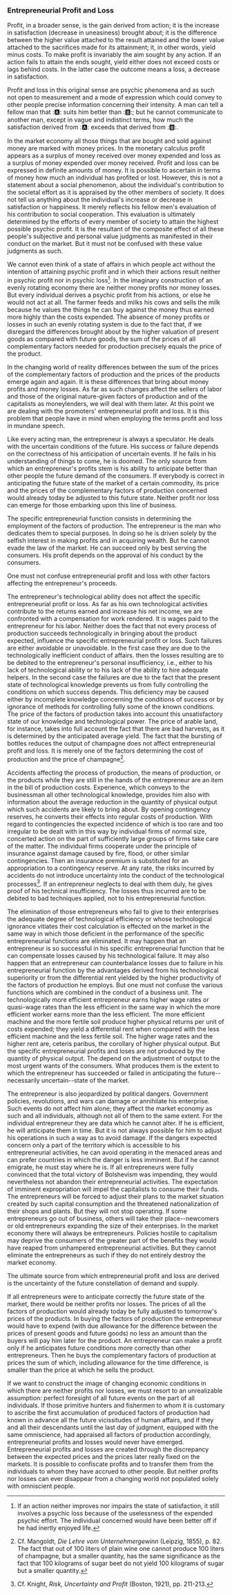 ### Entrepreneurial Profit and Loss

Profit, in a broader sense, is the gain derived from action; it is the increase in satisfaction (decrease in uneasiness) brought about; it is the difference between the higher value attached to the result attained and the lower value attached to the sacrifices made for its attainment; it, in other words, yield minus costs. To make profit is invariably the aim sought by any action. If an action fails to attain the ends sought, yield either does not exceed costs or lags behind costs. In the latter case the outcome means a loss, a decrease in satisfaction.

Profit and loss in this original sense are psychic phenomena and as such not open to measurement and a mode of expression which could convey to other people precise information concerning their intensity. A man can tell a fellow man that ::a:: suits him better than ::b::; but he cannot communicate to another man, except in vague and indistinct terms, how much the satisfaction derived from ::a:: exceeds that derived from ::b::.

In the market economy all those things that are bought and sold against money are marked with money prices. In the monetary calculus profit appears as a surplus of money received over money expended and loss as a surplus of money expended over money received. Profit and loss can be expressed in definite amounts of money. It is possible to ascertain in terms of money how much an individual has profited or lost. However, this is not a statement about a social phenomenon, about the individual's contribution to the societal effort as it is appraised by the other members of society. It does not tell us anything about the individual's increase or decrease in satisfaction or happiness. It merely reflects his fellow men's evaluation of his contribution to social cooperation. This evaluation is ultimately determined by the efforts of every member of society to attain the highest possible psychic profit. It is the resultant of the composite effect of all these people's subjective and personal value judgments as manifested in their conduct on the market. But it must not be confused with these value judgments as such.

We cannot even think of a state of affairs in which people act without the intention of attaining psychic profit and in which their actions result neither in psychic profit nor in psychic loss[^19]. In the imaginary construction of an evenly rotating economy there are neither money profits nor money losses. But every individual derives a psychic profit from his actions, or else he would not act at all. The farmer feeds and milks his cows and sells the milk because he values the things he can buy against the money thus earned more highly than the costs expended. The absence of money profits or losses in such an evenly rotating system is due to the fact that, if we disregard the differences brought about by the higher valuation of present goods as compared with future goods, the sum of the prices of all complementary factors needed for production precisely equals the price of the product.

[^19]: If an action neither improves nor impairs the state of satisfaction, it still involves a psychic loss because of the uselessness of the expended psychic effort. The individual concerned would have been better off if he had inertly enjoyed life.

In the changing world of reality differences between the sum of the prices of the complementary factors of production and the prices of the products emerge again and again. It is these differences that bring about money profits and money losses. As far as such changes affect the sellers of labor and those of the original nature-given factors of production and of the capitalists as moneylenders, we will deal with them later. At this point we are dealing with the promoters' entrepreneurial profit and loss. It is this problem that people have in mind when employing the terms profit and loss in mundane speech.

Like every acting man, the entrepreneur is always a speculator. He deals with the uncertain conditions of the future. His success or failure depends on the correctness of his anticipation of uncertain events. If he fails in his understanding of things to come, he is doomed. The only source from which an entrepreneur's profits stem is his ability to anticipate better than other people the future demand of the consumers. If everybody is correct in anticipating the future state of the market of a certain commodity, its price and the prices of the complementary factors of production concerned would already today be adjusted to this future state. Neither profit nor loss can emerge for those embarking upon this line of business.

The specific entrepreneurial function consists in determining the employment of the factors of production. The entrepreneur is the man who dedicates them to special purposes. In doing so he is driven solely by the selfish interest in making profits and in acquiring wealth. But he cannot evade the law of the market. He can succeed only by best serving the consumers. His profit depends on the approval of his conduct by the consumers.

One must not confuse entrepreneurial profit and loss with other factors affecting the entrepreneur's proceeds.

The entrepreneur's technological ability does not affect the specific entrepreneurial profit or loss. As far as his own technological activities contribute to the returns earned and increase his net income, we are confronted with a compensation for work rendered. It is wages paid to the entrepreneur for his labor. Neither does the fact that not every process of production succeeds technologically in bringing about the product expected, influence the specific entrepreneurial profit or loss. Such failures are either avoidable or unavoidable. In the first case they are due to the technologically inefficient conduct of affairs. then the losses resulting are to be debited to the entrepreneur's personal insufficiency, i.e., either to his lack of technological ability or to his lack of the ability to hire adequate helpers. In the second case the failures are due to the fact that the present state of technological knowledge prevents us from fully controlling the conditions on which success depends. This deficiency may be caused either by incomplete knowledge concerning the conditions of success or by ignorance of methods for controlling fully some of the known conditions. The price of the factors of production takes into account this unsatisfactory state of our knowledge and technological power. The price of arable land, for instance, takes into full account the fact that there are bad harvests, as it is determined by the anticipated average yield. The fact that the bursting of bottles reduces the output of champagne does not affect entrepreneurial profit and loss. It is merely one of the factors determining the cost of production and the price of champagne[^20].

[^20]: Cf. Mangoldt, *Die Lehre vom Unternehmergewinn* (Leipzig, 1855), p. 82. The fact that out of 100 liters of plain wine one cannot produce 100 liters of champagne, but a smaller quantity, has the same significance as the fact that 100 kilograms of sugar beet do not yield 100 kilograms of sugar but a smaller quantity.

Accidents affecting the process of production, the means of production, or the products while they are still in the hands of the entrepreneur are an item in the bill of production costs. Experience, which conveys to the businessman all other technological knowledge, provides him also with information about the average reduction in the quantity of physical output which such accidents are likely to bring about. By opening contingency reserves, he converts their effects into regular costs of production. With regard to contingencies the expected incidence of which is too rare and too irregular to be dealt with in this way by individual firms of normal size, concerted action on the part of sufficiently large groups of firms take care of the matter. The individual firms cooperate under the principle of insurance against damage caused by fire, flood, or other similar contingencies. Then an insurance premium is substituted for an appropriation to a contingency reserve. At any rate, the risks incurred by accidents do not introduce uncertainty into the conduct of the technological processes[^21]. If an entrepreneur neglects to deal with them duly, he gives proof of his technical insufficiency. The losses thus incurred are to be debited to bad techniques applied, not to his entrepreneurial function.

[^21]: Cf. Knight, *Risk, Uncertainty and Profit* (Boston, 1921), pp. 211-213.

The elimination of those entrepreneurs who fail to give to their enterprises the adequate degree of technological efficiency or whose technological ignorance vitiates their cost calculation is effected on the market in the same way in which those deficient in the performance of the specific entrepreneurial functions are eliminated. It may happen that an entrepreneur is so successful in his specific entrepreneurial function that he can compensate losses caused by his technological failure. It may also happen that an entrepreneur can counterbalance losses due to failure in his entrepreneurial function by the advantages derived from his technological superiority or from the differential rent yielded by the higher productivity of the factors of production he employs. But one must not confuse the various functions which are combined in the conduct of a business unit. The technologically more efficient entrepreneur earns higher wage rates or quasi-wage rates than the less efficient in the same way in which the more efficient worker earns more than the less efficient. The more efficient machine and the more fertile soil produce higher physical returns per unit of costs expended; they yield a differential rent when compared with the less efficient machine and the less fertile soil. The higher wage rates and the higher rent are, ceteris paribus, the corollary of higher physical output. But the specific entrepreneurial profits and loses are not produced by the quantity of physical output. The depend on the adjustment of output to the most urgent wants of the consumers. What produces them is the extent to which the entrepreneur has succeeded or failed in anticipating the future--necessarily uncertain--state of the market.

The entrepreneur is also jeopardized by political dangers. Government policies, revolutions, and wars can damage or annihilate his enterprise. Such events do not affect him alone; they affect the market economy as such and all individuals, although not all of them to the same extent. For the individual entrepreneur they are data which he cannot alter. If he is efficient, he will anticipate them in time. But it is not always possible for him to adjust his operations in such a way as to avoid damage. If the dangers expected concern only a part of the territory which is accessible to his entrepreneurial activities, he can avoid operating in the menaced areas and can prefer countries in which the danger is less imminent. But if he cannot emigrate, he must stay where he is. If all entrepreneurs were fully convinced that the total victory of Bolshevism was impending, they would nevertheless not abandon their entrepreneurial activities. The expectation of imminent expropriation will impel the capitalists to consume their funds. The entrepreneurs will be forced to adjust their plans to the market situation created by such capital consumption and the threatened nationalization of their shops and plants. But they will not stop operating. If some entrepreneurs go out of business, others will take their place--newcomers or old entrepreneurs expanding the size of their enterprises. In the market economy there will always be entrepreneurs. Policies hostile to capitalism may deprive the consumers of the greater part of the benefits they would have reaped from unhampered entrepreneurial activities. But they cannot eliminate the entrepreneurs as such if they do not entirely destroy the market economy.

The ultimate source from which entrepreneurial profit and loss are derived is the uncertainty of the future constellation of demand and supply.

If all entrepreneurs were to anticipate correctly the future state of the market, there would be neither profits nor losses. The prices of all the factors of production would already today be fully adjusted to tomorrow's prices of the products. In buying the factors of production the entrepreneur would have to expend (with due allowance for the difference between the prices of present goods and future goods) no less an amount than the buyers will pay him later for the product. An entrepreneur can make a profit only if he anticipates future conditions more correctly than other entrepreneurs. Then he buys the complementary factors of production at prices the sum of which, including allowance for the time difference, is smaller than the price at which he sells the product.

If we want to construct the image of changing economic conditions in which there are neither profits nor losses, we must resort to an unrealizable assumption: perfect foresight of all future events on the part of all individuals. If those primitive hunters and fishermen to whom it is customary to ascribe the first accumulation of produced factors of production had known in advance all the future vicissitudes of human affairs, and if they and all their descendants until the last day of judgment, equipped with the same omniscience, had appraised all factors of production accordingly, entrepreneurial profits and losses would never have emerged. Entrepreneurial profits and losses are created through the discrepancy between the expected prices and the prices later really fixed on the markets. It is possible to confiscate profits and to transfer them from the individuals to whom they have accrued to other people. But neither profits nor losses can ever disappear from a changing world not populated solely with omniscient people.



